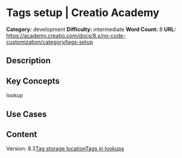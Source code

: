 # Tags setup | Creatio Academy

**Category:** development **Difficulty:** intermediate **Word Count:** 8
**URL:**
https://academy.creatio.com/docs/8.x/no-code-customization/category/tags-setup

## Description

## Key Concepts

lookup

## Use Cases

## Content

Version:
8.3[Tag storage location](/docs/8.x/no-code-customization/customization-tools/set-up-tags/tag-storage-location)[Tags in lookups](/docs/8.x/no-code-customization/customization-tools/set-up-tags/manage-tags-from-a-lookup)
